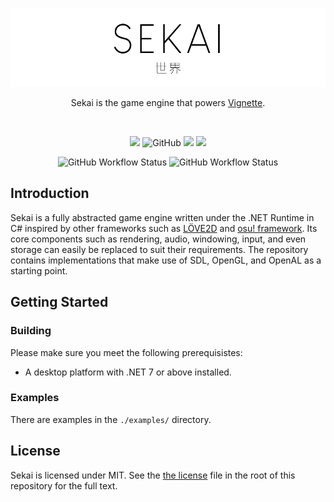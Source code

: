 <p align="center">
  <picture>
    <source media="(prefers-color-scheme: dark)" srcset="./assets/logo-dark.png"/>
    <source media="(prefers-color-scheme: light)" srcset="./assets/logo-light.png"/>
    <img alt="Sekai" src="./assets/logo-light.png"/>
  </picture>
</p>

<p align="center">Sekai is the game engine that powers <a href="https://github.com/vignetteapp/vignette">Vignette</a>.</p>

<br/>

<p align="center">
  <img src="https://img.shields.io/github/stars/vignetteapp/sekai?style=flat-square"/>
  <img alt="GitHub" src="https://img.shields.io/github/license/vignetteapp/sekai?color=c850c1&style=flat-square">
  <img src="https://img.shields.io/discord/871618277258960896?logo=discord&color=5865f2&style=flat-square"/>
  <img src="https://img.shields.io/static/v1?label=website&message=vignetteapp.org&color=ea1a72&style=flat-square"/>
</p>
<p align="center">
  <img alt="GitHub Workflow Status" src="https://img.shields.io/github/actions/workflow/status/vignetteapp/sekai/test.yml?label=test&style=flat-square">
  <img alt="GitHub Workflow Status" src="https://img.shields.io/github/actions/workflow/status/vignetteapp/sekai/lint.yml?label=lint&style=flat-square">
</p>

## Introduction
Sekai is a fully abstracted game engine written under the .NET Runtime in C# inspired by other frameworks such as [LÖVE2D](https://github.com/love/love2d) and [osu! framework](https://github.com/ppy/osu-framework). Its core components such as rendering, audio, windowing, input, and even storage can easily be replaced to suit their requirements. The repository contains implementations that make use of SDL, OpenGL, and OpenAL as a starting point.

## Getting Started

### Building
Please make sure you meet the following prerequisistes:
- A desktop platform with .NET 7 or above installed.

### Examples
There are examples in the `./examples/` directory.

## License
Sekai is licensed under MIT. See the [the license](./LICENSE) file in the root of this repository for the full text.
